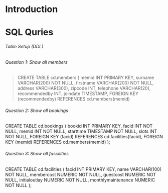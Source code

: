 
# Introduction

# SQL Quries

###### Table Setup (DDL)

###### Question 1: Show all members
> CREATE TABLE cd.members (
    memid INT PRIMARY KEY,
    surname VARCHAR(200) NOT NULL,
    firstname VARCHAR(200) NOT NULL,
    address VARCHAR(300),
    zipcode INT,
    telephone VARCHAR(20),
    recommendedby INT,
    joindate TIMESTAMP,
    FOREIGN KEY (recommendedby) REFERENCES cd.members(memid)

###### Question 2: Show all bookings
CREATE TABLE cd.bookings (
    bookid INT PRIMARY KEY,
    facid INT NOT NULL,
    memid INT NOT NULL,
    starttime TIMESTAMP NOT NULL,
    slots INT NOT NULL,
    FOREIGN KEY (facid) REFERENCES cd.facilities(facid),
    FOREIGN KEY (memid) REFERENCES cd.members(memid)
);

 ###### Question 3: Show all fascilities
CREATE TABLE cd.facilities (
    facid INT PRIMARY KEY,
    name VARCHAR(100) NOT NULL,
    membercost NUMERIC NOT NULL,
    guestcost NUMERIC NOT NULL,
    initialoutlay NUMERIC NOT NULL,
    monthlymaintenance NUMERIC NOT NULL
);

